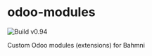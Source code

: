 # odoo-modules

![Build v0.94](https://github.com/Bahmni/odoo-modules/actions/workflows/ci-v0.94.yml/badge.svg)

Custom Odoo modules (extensions) for Bahmni
